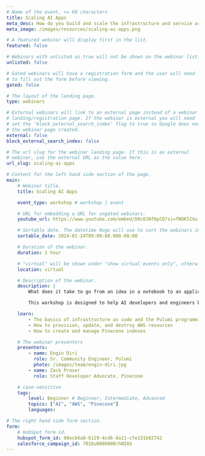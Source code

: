 ```yaml
---
# Name of the event, <= 60 characters
title: Scaling AI Apps
meta_desc: How do you build and scale the infrastructure and service architectures for AI apps?
meta_image: /images/resources/scaling-ai-apps.png

# A featured webinar will display first in the list.
featured: false

# Webinars with unlisted as true will not be shown on the webinar list
unlisted: false

# Gated webinars will have a registration form and the user will need
# to fill out the form before viewing.
gated: false

# The layout of the landing page.
type: webinars

# External webinars will link to an external page instead of a webinar
# landing/registration page. If the webinar is external you will need
# set the 'block_external_search_index' flag to true so Google does not index
# the webinar page created.
external: false
block_external_search_index: false

# The url slug for the webinar landing page. If this is an external
# webinar, use the external URL as the value here.
url_slug: scaling-ai-apps

# Content for the left hand side section of the page.
main:
    # Webinar title.
    title: Scaling AI Apps

    event_type: workshop # workshop | event

    # URL for embedding a URL for ungated webinars.
    youtube_url: https://www.youtube.com/embed/D0cOJNf0pCQ?si=fWOK5IXu-sG3-C6A?rel=0

    # Sortable date. The datetime Hugo will use to sort the webinars in date order.
    sortable_date: 2024-01-24T09:00:00.000-08:00

    # Duration of the webinar.
    duration: 1 hour

    # "virtual" will be shown under "show virtual events only", otherwise shown as City, State (seattle, wa)
    location: virtual

    # Description of the webinar.
    description: |
        What does it take to go from an idea in a notebook to an application handling real-world traffic? In this workshop, the Pinecone and Pulumi teams will explore the infrastructure and service architecture you need to scale AI apps in production. 

        This workshop is designed to help AI developers and engineers build and scale AI infrastructure. We will guide you through the Pulumi platform with diagrams and a series of labs to help accelerate your AI app

    learn:
        - The basics of infrastructure as code and the Pulumi programming model
        - How to provision, update, and destroy AWS resources
        - How to create and manage Pinecone indexes

    # The webinar presenters
    presenters:
        - name: Engin Diri
          role: Sr. Community Engineer, Pulumi
          photo: /images/team/engin-diri.jpg
        - name: Zack Proser
          role: Staff Developer Advocate, Pinecone

    # case-sensitive
    tags:
        level: Beginner # Beginner, Intermediate, Advanced
        topics: ["AI", "AWS", "Pinecone"]
        languages:

# The right hand side form section.
form:
    # HubSpot form id.
    hubspot_form_id: 08ecb6a0-6129-4cd6-8a11-cfe131b82742
    salesforce_campaign_id: 701Du000000BrhNIAS
---
```

